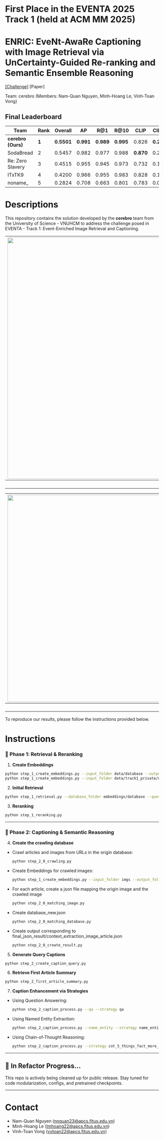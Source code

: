 # First Place in the EVENTA 2025 Track 1 (held at ACM MM 2025)

# ENRIC: EveNt-AwaRe Captioning with Image Retrieval via UnCertainty-Guided Re-ranking and Semantic Ensemble Reasoning

[[Challenge]](https://ltnghia.github.io/eventa/) [Paper]

Team: cerebro (Members: Nam-Quan Nguyen, Minh-Hoang Le, Vinh-Toan Vong)

## Final Leaderboard

| **Team**            | **Rank** | **Overall** | **AP**  | **R@1** | **R@10** | **CLIP** | **CIDEr** |
|---------------------|----------|-------------|---------|---------|----------|----------|-----------|
| **cerebro (Ours)**  | **1**    | **0.5501**  | **0.991** | **0.989** | **0.995** | 0.826    | **0.210** |
| SodaBread           | 2        | 0.5457      | 0.982   | 0.977   | 0.988    | **0.870** | 0.204     |
| Re: Zero Slavery    | 3        | 0.4515      | 0.955   | 0.945   | 0.973    | 0.732    | 0.156     |
| ITxTK9              | 4        | 0.4200      | 0.966   | 0.955   | 0.983    | 0.828    | 0.133     |
| noname\_            | 5        | 0.2824      | 0.708   | 0.663   | 0.801    | 0.783    | 0.081     |

# Descriptions

This repository contains the solution developed by the **cerebro** team from the University of Science - VNUHCM to address the challenge posed in EVENTA - Track 1: Event-Enriched Image Retrieval and Captioning.

|<img width="1656" height="788" alt="image" src="https://github.com/user-attachments/assets/76848373-cc65-4577-a05d-2b85530c652c" />|
|:--:|
|Overview of the Retrieval and Re-ranking Module|

|<img width="1684" height="676" alt="image" src="https://github.com/user-attachments/assets/5903cd1f-c33d-48f3-a22d-33cf3eb03984" />|
|:--:|
|Overview of the Captioning Module|

To reproduce our results, please follow the instructions provided below.

# Instructions
### 🔹 Phase 1: Retrieval & Reranking

1. **Create Embeddings**

```bash
python step_1_create_embeddings.py --input_folder data/database --output_folder embeddings/database
python step_1_create_embeddings.py --input_folder data/track1_private/query --output_folder embeddings/query
```

2. **Initial Retrieval**

```bash
python step_1_retrieval.py --database_folder embeddings/database --query_folder embeddings/query
```

3. **Reranking**

```bash
python step_1_reranking.py
```

---

### 🔹 Phase 2: Captioning & Semantic Reasoning

4. **Create the crawling database**

* Crawl articles and images from URLs in the origin database:

  ```bash
  python step_2_0_crawling.py
  ```

* Create Embeddings for crawled images:

  ```bash
  python step_1_create_embeddings.py --input_folder imgs --output_folder embeddings/maching_new_database_internvlg
  ```

* For each article, create a json file mapping the origin image and the crawled image

  ```bash
  python step_2_0_matching_image.py
  ```

* Create database_new.json

  ```bash
  python step_2_0_matching_database.py
  ```

* Create output corresponding to final_json_result/context_extraction_image_article.json

  ```bash
  python step_2_0_create_result.py
  ```

5. **Generate Query Captions**

```bash
python step_2_create_caption_query.py
```

6. **Retrieve First Article Summary**

```bash
python step_2_first_article_summary.py
```

7. **Caption Enhancement via Strategies**

* Using Question Answering:

  ```bash
  python step_2_caption_process.py --qa --strategy qa
  ```

* Using Named Entity Extraction:

  ```bash
  python step_2_caption_process.py --name_entity --strategy name_entity
  ```

* Using Chain-of-Thought Reasoning:

  ```bash
  python step_2_caption_process.py --strategy cot_5_things_fact_more_event
  ```

---

## 🔧 In Refactor Progress...

This repo is actively being cleaned up for public release. Stay tuned for code modularization, configs, and pretrained checkpoints.

---

# Contact

- Nam-Quan Nguyen (nnquan23@apcs.fitus.edu.vn)
- Minh-Hoang Le (lmhoang22@apcs.fitus.edu.vn)
- Vinh-Toan Vong (vvtoan22@apcs.fitus.edu.vn)



